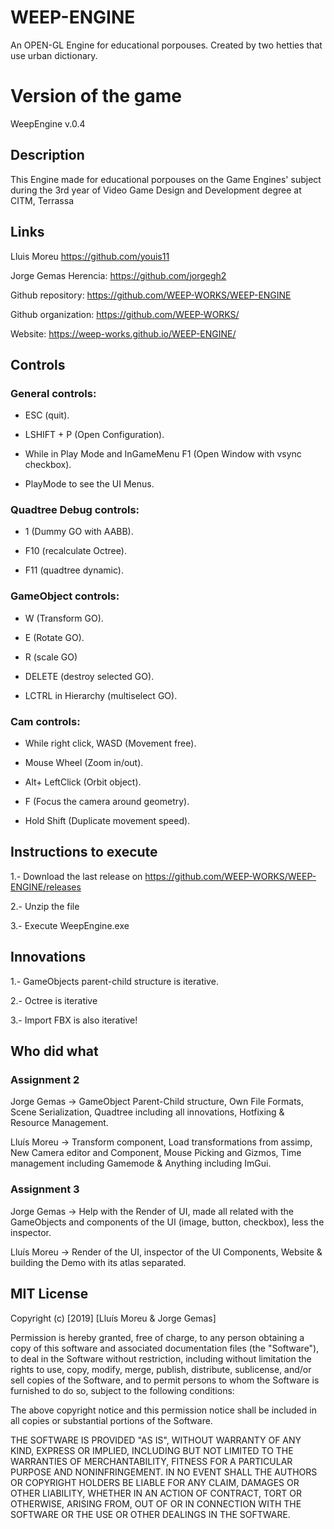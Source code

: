 # WEEP-ENGINE
An OPEN-GL Engine for educational porpouses. Created by two hetties that use urban dictionary.

# Version of the game

WeepEngine v.0.4

## Description

This Engine made for educational porpouses on the Game Engines' subject during the 3rd year of Video Game Design and Development degree at CITM, Terrassa

## Links

Lluis Moreu https://github.com/youis11 

Jorge Gemas Herencia: https://github.com/jorgegh2

Github repository: https://github.com/WEEP-WORKS/WEEP-ENGINE

Github organization: https://github.com/WEEP-WORKS/

Website: https://weep-works.github.io/WEEP-ENGINE/

## Controls
### General controls:

- ESC (quit).

- LSHIFT + P (Open Configuration).

- While in Play Mode and InGameMenu F1 (Open Window with vsync checkbox).

- PlayMode to see the UI Menus.

### Quadtree Debug controls:

- 1 (Dummy GO with AABB).

- F10 (recalculate Octree).

- F11 (quadtree dynamic).

### GameObject controls:

- W (Transform GO).

- E (Rotate GO).

- R (scale GO)

- DELETE (destroy selected GO).

- LCTRL in Hierarchy (multiselect GO).

### Cam controls:

- While right click, WASD (Movement free).

- Mouse Wheel (Zoom in/out).

- Alt+ LeftClick (Orbit object).

- F (Focus the camera around geometry).

- Hold Shift (Duplicate movement speed).

## Instructions to execute

1.- Download the last release on https://github.com/WEEP-WORKS/WEEP-ENGINE/releases

2.- Unzip the file

3.- Execute WeepEngine.exe

## Innovations

1.- GameObjects parent-child structure is iterative.

2.- Octree is iterative

3.- Import FBX is also iterative!

## Who did what

### Assignment 2
Jorge Gemas -> GameObject Parent-Child structure, Own File Formats, Scene Serialization, Quadtree including all innovations, Hotfixing & Resource Management.

Lluís Moreu -> Transform component, Load transformations from assimp, New Camera editor and Component, Mouse Picking and Gizmos, Time management including Gamemode & Anything including ImGui.

### Assignment 3
Jorge Gemas -> Help with the Render of UI,  made all related with the GameObjects and components of the UI (image, button, checkbox), less the inspector. 

Lluís Moreu -> Render of the UI, inspector of the UI Components, Website & building the Demo with its atlas separated.
## MIT License

Copyright (c) [2019] [Lluís Moreu & Jorge Gemas]

Permission is hereby granted, free of charge, to any person obtaining a copy
of this software and associated documentation files (the "Software"), to deal
in the Software without restriction, including without limitation the rights
to use, copy, modify, merge, publish, distribute, sublicense, and/or sell
copies of the Software, and to permit persons to whom the Software is
furnished to do so, subject to the following conditions:

The above copyright notice and this permission notice shall be included in all
copies or substantial portions of the Software.

THE SOFTWARE IS PROVIDED "AS IS", WITHOUT WARRANTY OF ANY KIND, EXPRESS OR
IMPLIED, INCLUDING BUT NOT LIMITED TO THE WARRANTIES OF MERCHANTABILITY,
FITNESS FOR A PARTICULAR PURPOSE AND NONINFRINGEMENT. IN NO EVENT SHALL THE
AUTHORS OR COPYRIGHT HOLDERS BE LIABLE FOR ANY CLAIM, DAMAGES OR OTHER
LIABILITY, WHETHER IN AN ACTION OF CONTRACT, TORT OR OTHERWISE, ARISING FROM,
OUT OF OR IN CONNECTION WITH THE SOFTWARE OR THE USE OR OTHER DEALINGS IN THE
SOFTWARE.
~~~
